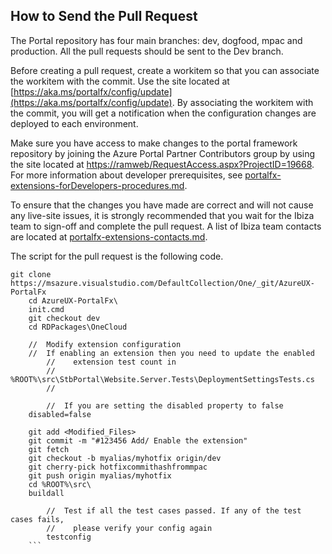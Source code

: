 <a name="portalfxExtensionsPullRequest"></a>
<!-- link to this document is [portalfx-extensions-pullRequest.md]()
-->

## How to Send the Pull Request
The Portal repository has four main branches: dev, dogfood, mpac and production. All the pull requests should be sent to the Dev branch.

Before creating a pull request, create a workitem so that you can associate the workitem with the commit. Use  the site located at [https://aka.ms/portalfx/config/update](https://aka.ms/portalfx/config/update). By associating the workitem with the commit, you will get a notification when the configuration changes are deployed to each environment.

Make sure you have access to make changes to the portal framework repository by joining the Azure Portal Partner Contributors group by using the site located at [https://ramweb/RequestAccess.aspx?ProjectID=19668](https://ramweb/RequestAccess.aspx?ProjectID=19668). For more information about developer prerequisites, see [portalfx-extensions-forDevelopers-procedures.md](portalfx-extensions-forDevelopers-procedures.md]).

To ensure that the changes you have made are correct and will not cause any live-site issues, it is strongly recommended that you wait for the Ibiza team to sign-off and complete the pull request. A list of Ibiza team contacts are located at [portalfx-extensions-contacts.md](portalfx-extensions-contacts.md).

The script for the pull request is the following code.
```
git clone https://msazure.visualstudio.com/DefaultCollection/One/_git/AzureUX-PortalFx
	cd AzureUX-PortalFx\
	init.cmd
	git checkout dev
	cd RDPackages\OneCloud

	//  Modify extension configuration
	//  If enabling an extension then you need to update the enabled 
        //    extension test count in 
        //    %ROOT%\src\StbPortal\Website.Server.Tests\DeploymentSettingsTests.cs
        //

        //  If you are setting the disabled property to false
	disabled=false

	git add <Modified_Files>
	git commit -m "#123456 Add/ Enable the extension"
	git fetch
	git checkout -b myalias/myhotfix origin/dev
	git cherry-pick hotfixcommithashfrommpac
	git push origin myalias/myhotfix
	cd %ROOT%\src\
	buildall
	
        //  Test if all the test cases passed. If any of the test cases fails,
        //    please verify your config again
        testconfig 
    ```
